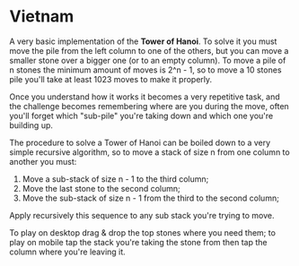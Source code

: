 # Vietnam

A very basic implementation of the **Tower of Hanoi**. To solve it you must
move the pile from the left column to one of the others, but you can
move a smaller stone over a bigger one (or to an empty column). To move
a pile of n stones the minimum amount of moves is 2^n - 1, so to move
a 10 stones pile you'll take at least 1023 moves to make it properly.

Once you understand how it works it becomes a very repetitive task, and
the challenge becomes remembering where are you during the move, often
you'll forget which "sub-pile" you're taking down and which one you're
building up.

The procedure to solve a Tower of Hanoi can be boiled down to a very
simple recursive algorithm, so to move a stack of size n from one column
to another you must:

1. Move a sub-stack of size n - 1 to the third column;
2. Move the last stone to the second column;
3. Move the sub-stack of size n - 1 from the third to the second column;

Apply recursively this sequence to any sub stack you're trying to move.

To play on desktop drag & drop the top stones where you need them; to
play on mobile tap the stack you're taking the stone from then tap the
column where you're leaving it.
